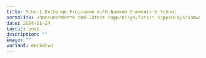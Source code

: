 ```yaml
---
title: School Exchange Programme with Namwon Elementary School
permalink: /announcements-and-latest-happenings/latest-happenings/namwon/
date: 2024-01-24
layout: post
description: ""
image: ""
variant: markdown
---
```

